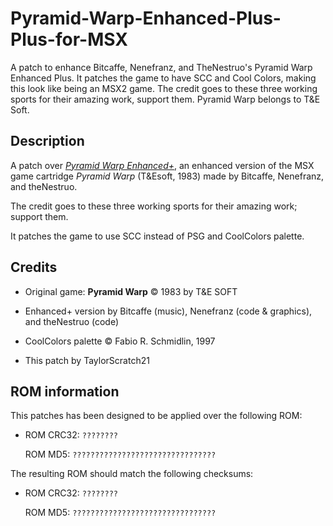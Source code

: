 # Pyramid-Warp-Enhanced-Plus-Plus-for-MSX
A patch to enhance Bitcaffe, Nenefranz, and TheNestruo's Pyramid Warp Enhanced Plus.
It patches the game to have SCC and Cool Colors, making this look like being an MSX2 game.
The credit goes to these three working sports for their amazing work, support them.
Pyramid Warp belongs to T&E Soft.


## Description

A patch over [_Pyramid Warp Enhanced+_](https://github.com/theNestruo/msx-pyramidwarpex), an enhanced version of the MSX game cartridge _Pyramid Warp_ (T&Esoft, 1983) made by Bitcaffe, Nenefranz, and theNestruo.

The credit goes to these three working sports for their amazing work; support them.

It patches the game to use SCC instead of PSG and CoolColors palette.


## Credits

* Original game: **Pyramid Warp** &copy; 1983 by T&E SOFT

* Enhanced+ version by Bitcaffe (music), Nenefranz (code & graphics), and theNestruo (code)

* CoolColors palette &copy; Fabio R. Schmidlin, 1997

* This patch by TaylorScratch21


## ROM information

This patches has been designed to be applied over the following ROM:

- ROM CRC32: `????????`

	ROM MD5: `????????????????????????????????`

The resulting ROM should match the following checksums:

- ROM CRC32: `????????`

	ROM MD5: `????????????????????????????????`
